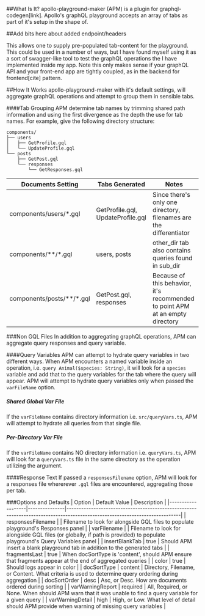 ##What Is It?
apollo-playground-maker (APM) is a plugin for graphql-codegen[link]. Apollo's graphQL playground accepts an array of tabs as part of it's setup in the shape of.

##Add bits here about added endpoint/headers

This allows one to supply pre-populated tab-content for the playground. This could be used in a number of ways, but I have found myself
using it as a sort of swagger-like tool to test the graphQL operations the I have implemented inside my app. Note this only makes sense
if your graphQL API and your front-end app are tightly coupled, as in the backend for frontend[cite] pattern.

##How It Works
apollo-playground-maker with it's default settings, will aggregate graphQL operations and attempt to group them in sensible tabs.

####Tab Grouping
APM determine tab names by trimming shared path information and using the first divergence as the depth the use for tab names.
For example, give the following directory structure:
```
components/
├── users
│   ├── GetProfile.gql
│   └── UpdateProfile.gql
└── posts
    ├── GetPost.gql
    └── responses
        └── GetResponses.gql
```

| Documents Setting               | Tabs Generated                    | Notes                                                                                     |
|---------------------------------|-----------------------------------|-------------------------------------------------------------------------------------------|
| components/users/*.gql          | GetProfile.gql, UpdateProfile.gql | Since there's only one directory, filenames are the differentiator                        |
| components/\*\*/\*.gql          | users, posts                      | other\_dir tab also contains queries found in sub\_dir                                    |
| components/posts/\*\*/\*.gql    | GetPost.gql, responses            | Because of this behavior, it's recommended to point APM at an empty directory             |

###Non GQL Files
In addition to aggregating graphQL operations, APM can aggregate query responses and query variable.

####Query Variables
APM can attempt to hydrate query variables in two different ways. When APM encounters a named variable inside an operation, i.e. ```query Animal($species: String)```,
it will look for a ```species``` variable and add that to the query variables for the tab where the query will appear. APM will attempt to hydrate query variables only when passed the
```varFileName``` option.

##### Shared Global Var File
If the ```varFileName``` contains directory information i.e. ```src/queryVars.ts```, APM will attempt to hydrate all queries from that single file.

##### Per-Directory Var File
If the ```varFileName``` contains NO directory information i.e. ```queryVars.ts```, APM will look for a ```queryVars.ts``` file in the same directory as the operation utilizing
the argument.

####Response Text
If passed a ```responsesFilename``` option, APM will look for a responses file whererever ```.gql``` files are encountered, aggregating those per tab.


###Options and Defaults
| Option            | Default Value | Description                                                                                                                |
|-------------------|---------------|----------------------------------------------------------------------------------------------------------------------------|
| responsesFilename |               | Filename to look for alongside GQL files to populate playground's Responses panel                                          |
| varFilename       |               | Filename to look for alongside GQL files (or globally, if path is provided) to populate playground's Query Variables panel |
| insertBlankTab    | true          | Should APM insert a blank playground tab in addition to the generated tabs                                                 |
| fragmentsLast     | true          | When docSortType is 'content', should APM ensure that fragments appear at the end of aggregated queries                    |
| color             | true          | Should logs appear in color                                                                                                |
| docSortType       | content       | Directory, Filename, or Content. What criteria is used to determine query ordering during aggregation                      |
| docSortOrder      | desc          | Asc, or Desc. How are documents ordered during sorting                                                                     |
| varWarningReport  | required      | All, Required, or None. When should APM warn that it was unable to find a query variable for a given query                 |
| varWarningDetail  | high          | High, or Low. What level of detail should APM provide when warning of missing query variables                              |